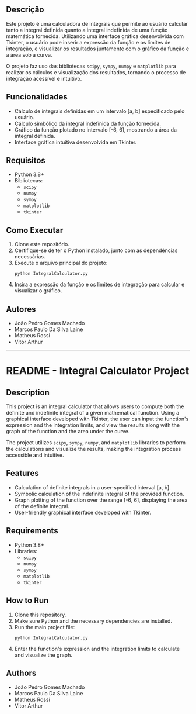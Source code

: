 
## Descrição
Este projeto é uma calculadora de integrais que permite ao usuário calcular tanto a integral definida quanto a integral indefinida de uma função matemática fornecida. Utilizando uma interface gráfica desenvolvida com Tkinter, o usuário pode inserir a expressão da função e os limites de integração, e visualizar os resultados juntamente com o gráfico da função e a área sob a curva.

O projeto faz uso das bibliotecas `scipy`, `sympy`, `numpy` e `matplotlib` para realizar os cálculos e visualização dos resultados, tornando o processo de integração acessível e intuitivo.

## Funcionalidades
- Cálculo de integrais definidas em um intervalo [a, b] especificado pelo usuário.
- Cálculo simbólico da integral indefinida da função fornecida.
- Gráfico da função plotado no intervalo [-6, 6], mostrando a área da integral definida.
- Interface gráfica intuitiva desenvolvida em Tkinter.

## Requisitos
- Python 3.8+
- Bibliotecas:
  - `scipy`
  - `numpy`
  - `sympy`
  - `matplotlib`
  - `tkinter`

## Como Executar
1. Clone este repositório.
2. Certifique-se de ter o Python instalado, junto com as dependências necessárias.
3. Execute o arquivo principal do projeto:
   ```
   python IntegralCalculator.py
   ```
4. Insira a expressão da função e os limites de integração para calcular e visualizar o gráfico.

## Autores
- João Pedro Gomes Machado
- Marcos Paulo Da Silva Laine
- Matheus Rossi
- Vitor Arthur

---

# README - Integral Calculator Project

## Description
This project is an integral calculator that allows users to compute both the definite and indefinite integral of a given mathematical function. Using a graphical interface developed with Tkinter, the user can input the function's expression and the integration limits, and view the results along with the graph of the function and the area under the curve.

The project utilizes `scipy`, `sympy`, `numpy`, and `matplotlib` libraries to perform the calculations and visualize the results, making the integration process accessible and intuitive.

## Features
- Calculation of definite integrals in a user-specified interval [a, b].
- Symbolic calculation of the indefinite integral of the provided function.
- Graph plotting of the function over the range [-6, 6], displaying the area of the definite integral.
- User-friendly graphical interface developed with Tkinter.

## Requirements
- Python 3.8+
- Libraries:
  - `scipy`
  - `numpy`
  - `sympy`
  - `matplotlib`
  - `tkinter`

## How to Run
1. Clone this repository.
2. Make sure Python and the necessary dependencies are installed.
3. Run the main project file:
   ```
   python IntegralCalculator.py
   ```
4. Enter the function's expression and the integration limits to calculate and visualize the graph.

## Authors
- João Pedro Gomes Machado
- Marcos Paulo Da Silva Laine
- Matheus Rossi
- Vitor Arthur

